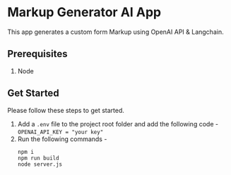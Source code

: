 # Markup Generator AI App

This app generates a custom form Markup using OpenAI API & Langchain.

## Prerequisites

1. Node

## Get Started

Please follow these steps to get started.

1. Add a `.env` file to the project root folder and add the following code - `OPENAI_API_KEY = "your key"`
2. Run the following commands -
   ```
   npm i
   npm run build
   node server.js
   ```
